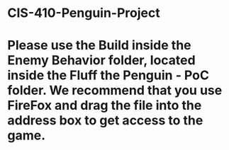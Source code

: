 # CIS-410-Penguin-Project
# Please use the Build inside the Enemy Behavior folder, located inside the Fluff the Penguin - PoC folder. We recommend that you use FireFox and drag the file into the address box to get access to the game.
